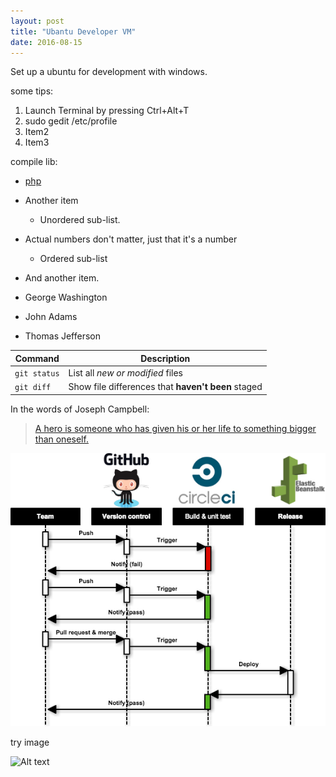 ```yaml
---
layout: post
title: "Ubantu Developer VM"
date: 2016-08-15
---
```


Set up a ubuntu for development with windows.
	
some tips:

1. Launch Terminal by pressing Ctrl+Alt+T
2. sudo gedit /etc/profile
4. Item2
2. Item3

compile lib:

- [php](http://jekyllrb.com)
- Another item
  * Unordered sub-list. 
- Actual numbers don't matter, just that it's a number
  * Ordered sub-list
- And another item.

- George Washington
- John Adams
- Thomas Jefferson	



| Command | Description |
| --- | --- |
| `git status` | List all *new or modified* files |
| `git diff` | Show file differences that **haven't been** staged |


In the words of Joseph Campbell:

> [A hero is someone who has given his or her life to something bigger than oneself.](http://www.brainyquote.com/quotes/topics/topic_inspirational2.html)

<img src='/images/2016-08-04-CI.png'/>

try image

![Alt text](https://googledrive.com/host/0B-gKvP-SnWnKQ1d4cE9GSVQ5RWc/image/2016-08-04-CI.png "Optional title")
